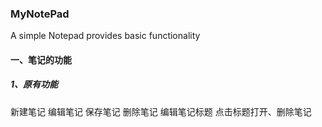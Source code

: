 ### MyNotePad
A simple Notepad provides basic functionality 
#### 一、笔记的功能    
##### 1、原有功能  
新建笔记
编辑笔记
保存笔记
删除笔记
编辑笔记标题
点击标题打开、删除笔记
